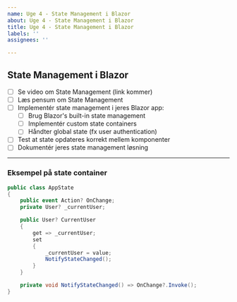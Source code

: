 ```yaml
---
name: Uge 4 - State Management i Blazor
about: Uge 4 - State Management i Blazor
title: Uge 4 - State Management i Blazor
labels: ''
assignees: ''

---
```


## State Management i Blazor

- [ ] Se video om State Management (link kommer)
- [ ] Læs pensum om State Management
- [ ] Implementér state management i jeres Blazor app:
  - [ ] Brug Blazor's built-in state management
  - [ ] Implementér custom state containers
  - [ ] Håndter global state (fx user authentication)
- [ ] Test at state opdateres korrekt mellem komponenter
- [ ] Dokumentér jeres state management løsning

---

### Eksempel på state container

```csharp
public class AppState
{
    public event Action? OnChange;
    private User? _currentUser;

    public User? CurrentUser
    {
        get => _currentUser;
        set
        {
            _currentUser = value;
            NotifyStateChanged();
        }
    }

    private void NotifyStateChanged() => OnChange?.Invoke();
}
```
